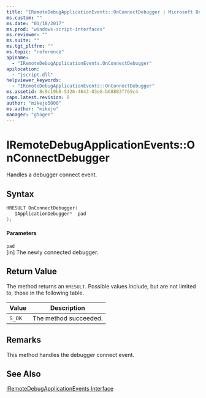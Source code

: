 ```yaml
---
title: "IRemoteDebugApplicationEvents::OnConnectDebugger | Microsoft Docs"
ms.custom: ""
ms.date: "01/18/2017"
ms.prod: "windows-script-interfaces"
ms.reviewer: ""
ms.suite: ""
ms.tgt_pltfrm: ""
ms.topic: "reference"
apiname: 
  - "IRemoteDebugApplicationEvents.OnConnectDebugger"
apilocation: 
  - "jscript.dll"
helpviewer_keywords: 
  - "IRemoteDebugApplicationEvents::OnConnectDebugger"
ms.assetid: 8c9c19b8-5426-4643-83e6-b68803ff69c4
caps.latest.revision: 8
author: "mikejo5000"
ms.author: "mikejo"
manager: "ghogen"
---
```

# IRemoteDebugApplicationEvents::OnConnectDebugger
Handles a debugger connect event.  
  
## Syntax  
  
```cpp
HRESULT OnConnectDebugger(  
   IApplicationDebugger*  pad  
);  
```  
  
#### Parameters  
 `pad`  
 [in] The newly connected debugger.  
  
## Return Value  
 The method returns an `HRESULT`. Possible values include, but are not limited to, those in the following table.  
  
|Value|Description|  
|-----------|-----------------|  
|`S_OK`|The method succeeded.|  
  
## Remarks  
 This method handles the debugger connect event.  
  
## See Also  
 [IRemoteDebugApplicationEvents Interface](../../winscript/reference/iremotedebugapplicationevents-interface.md)